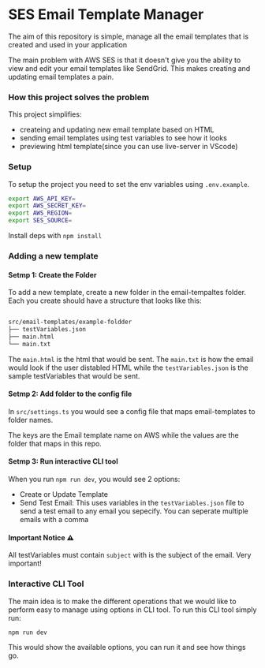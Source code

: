 # SES Email Template Manager

The aim of this repository is simple, manage all the email templates that is created and used in your application

The main problem with AWS SES is that it doesn't give you the ability to view and edit your email templates like SendGrid. This makes creating and updating email templates a pain.

### How this project solves the problem

This project simplifies:

- createing and updating new email template based on HTML
- sending email templates using test variables to see how it looks
- previewing html template(since you can use live-server in VScode)

### Setup

To setup the project you need to set the env variables using `.env.example`.

```bash
export AWS_API_KEY=
export AWS_SECRET_KEY=
export AWS_REGION=
export SES_SOURCE=
```

Install deps with `npm install`

### Adding a new template

#### Setmp 1: Create the Folder

To add a new template, create a new folder in the email-tempaltes folder. Each you create should have a structure that looks like this:

```bash

src/email-templates/example-foldder
├── testVariables.json
├── main.html
└── main.txt
```

The `main.html` is the html that would be sent. The `main.txt` is how the email would look if the user distabled HTML while the `testVariables.json` is the sample testVariables that would be sent.

#### Setmp 2: Add folder to the config file

In `src/settings.ts` you would see a config file that maps email-templates to folder names.

The keys are the Email template name on AWS while the values are the folder that maps in this repo.

#### Setmp 3: Run interactive CLI tool

When you run `npm run dev`, you would see 2 options:

- Create or Update Template
- Send Test Email: This uses variables in the `testVariables.json` file to send a test email to any email you sepecify. You can seperate multiple emails with a comma

#### Important Notice ⚠️
All testVariables must contain `subject` with is the subject of the email. Very important!

### Interactive CLI Tool

The main idea is to make the different operations that we would like to perform easy to manage using options in CLI tool. To run this CLI tool simply run:

```bash
npm run dev
```

This would show the available options, you can run it and see how things go.
